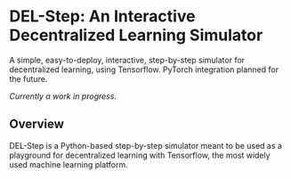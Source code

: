 # DEL-Step: An Interactive Decentralized Learning Simulator

A simple, easy-to-deploy, interactive, step-by-step simulator for decentralized learning, using Tensorflow. PyTorch integration planned for the future.

*Currently a work in progress.*

## Overview

DEL-Step is a Python-based step-by-step simulator meant to be used as a playground for decentralized learning with Tensorflow, the most widely used machine learning platform.

